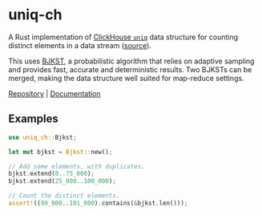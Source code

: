 # uniq-ch

A Rust implementation of [ClickHouse `uniq`][ClickHouseRefUniq] data structure
for counting distinct elements in a data stream ([source][ClickHouseSrcUniq]).

This uses [BJKST][BarYossef+02], a probabilistic algorithm that relies on
adaptive sampling and provides fast, accurate and deterministic results.
Two BJKSTs can be merged, making the data structure well suited for map-reduce
settings.

[Repository] | [Documentation]

[BarYossef+02]: https://citeseerx.ist.psu.edu/viewdoc/summary?doi=10.1.1.12.6276
[ClickHouseRefUniq]: <https://clickhouse.com/docs/en/sql-reference/aggregate-functions/reference/uniq/>
[ClickHouseSrcUniq]: <https://github.com/ClickHouse/ClickHouse/blob/894b1b163e982c6929ab451467f6e253e7e3648b/src/AggregateFunctions/UniquesHashSet.h>
[Repository]: https://github.com/vivienm/rust-uniq-ch
[Documentation]: https://vivienm.github.io/rust-uniq-ch/uniq_ch/

## Examples

```rust
use uniq_ch::Bjkst;

let mut bjkst = Bjkst::new();

// Add some elements, with duplicates.
bjkst.extend(0..75_000);
bjkst.extend(25_000..100_000);

// Count the distinct elements.
assert!((99_000..101_000).contains(&bjkst.len()));
```
